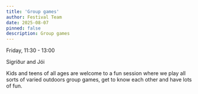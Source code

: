 ```yaml
---
title: 'Group games'
author: Festival Team
date: 2025-08-07
pinned: false
description: Group games
---
```


<script>
    import Image from  '$lib/Image.svelte'
</script>

Friday, 11:30 - 13:00

Sigríður and Jói

Kids and teens of all ages are welcome to a fun session where we play all sorts of varied outdoors group games, get to know each other and have lots of fun.

<!-- <Image 
  src='program/childrens-workshops/25-belonging-to-nature.png'
  caption='Group games'
  alt='Group games'
  width='50%'/>  -->